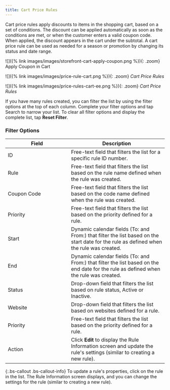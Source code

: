 ```yaml
---
title: Cart Price Rules
---
```


Cart price rules apply discounts to items in the shopping cart, based on a set of conditions. The discount can be applied automatically as soon as the conditions are met, or when the customer enters a valid coupon code. When applied, the discount appears in the cart under the subtotal. A cart price rule can be used as needed for a season or promotion by changing its status and date range.

![]({% link images/images/storefront-cart-apply-coupon.png %}){: .zoom}
Apply Coupon in Cart

<!--{% if "Default.CE Only" contains site.edition %}-->
![]({% link images/images/price-rule-cart.png %}){: .zoom}
_Cart Price Rules_
<!--{% endif %}-->
<!--{% if "Default.EE-B2B" contains site.edition %}-->
![]({% link images/images/price-rules-cart-ee.png %}){: .zoom}
_Cart Price Rules_
<!--{% endif %}-->

If you have many rules created, you can filter the list by using the filter options at the top of each column. Complete your filter options and tap <span class="btn">Search</span> to narrow your list. To clear all filter options and display the complete list, tap **Reset Filter**.

<table>
      <h3 class="TableHeading">Filter Options</h3>
      <col WIDTH="200">
      <col WIDTH="auto">
      <thead>
         <tr>
            <th>Field</th>
            <th>Description</th>
         </tr>
      </thead>
      <tbody>
         <tr>
            <td>ID</td>
            <td>Free-text field that filters the list for a specific rule ID number.</td>
         </tr>
         <tr>
            <td>Rule</td>
            <td>Free-text field that filters the list based on the rule name defined when the rule was created.</td>
         </tr>
         <tr>
            <td>Coupon Code</td>
            <td>Free-text field that filters the list based on the code name defined when the rule was created.</td>
         </tr>
         <!--{% if "Default.EE-B2B" contains site.edition %}-->
         <tr>
            <td>Priority</td>
            <td>Free-text field that filters the list based on the priority defined for a rule.</td>
         </tr>
         <!--{% endif %}-->
         <!--{% if "Default.CE Only" contains site.edition %}-->
         <tr">
            <td>Start</td>
            <td>Dynamic calendar fields (To: and From:) that filter the list based on the start date for the rule as defined when the rule was created.</td>
         </tr>
         <tr>
            <td>End</td>
            <td>Dynamic calendar fields (To: and From:) that filter the list based on the end date for the rule as defined when the rule was created.</td>
         </tr>
         <!--{% endif %}-->
         <tr>
            <td>Status</td>
            <td>Drop-down field that filters the list based on rule status, Active or Inactive. </td>
         </tr>
         <tr>
            <td>Website</td>
            <td>Drop-down field that filters the list based on websites defined for a rule.</td>
         </tr>
         <!--{% if "Default.CE Only" contains site.edition %}-->
         <tr>
            <td>Priority</td>
            <td>Free-text field that filters the list based on the priority defined for a rule.</td>
         </tr>
         <!--{% endif %}-->
         <!--{% if "Default.EE-B2B" contains site.edition %}-->
         <tr>
            <td>Action</td>
            <td>Click <b>Edit </b>to display the Rule Information screen and update the rule's settings (similar to creating a new rule).</td>
         </tr>
         <!--{% endif %}-->
      </tbody>
   </table>

<!--{% if "Default.CE Only" contains site.edition %}-->
{:.bs-callout .bs-callout-info}
To update a rule's properties, click on the rule in the list. The Rule Information screen displays, and you can change the settings for the rule (similar to creating a new rule).

 <!--{% endif %}-->
